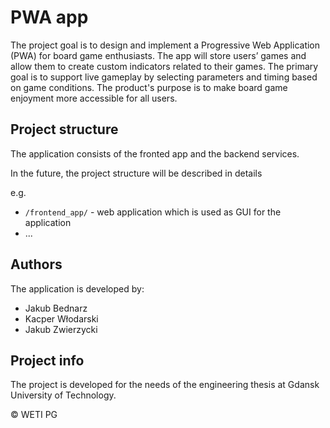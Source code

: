 # PWA app

The project goal is to design and implement a Progressive Web Application (PWA) for board game enthusiasts. 
The app will store users’ games and allow them to create custom indicators related to their games. 
The primary goal is to support live gameplay by selecting parameters and timing based on game conditions. 
The product's purpose is to make board game enjoyment more accessible for all users. <p>


## Project structure

The application consists of the fronted app and the backend services. <p>
In the future, the project structure will be described in details <p>
e.g.
- `/frontend_app/` - web application which is used as GUI for the application
- ...


## Authors

The application is developed by:
- Jakub Bednarz
- Kacper Włodarski
- Jakub Zwierzycki

## Project info

The project is developed for the needs of the engineering thesis at Gdansk University of Technology. <p>
© WETI PG
